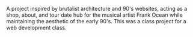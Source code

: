 A project inspired by brutalist architecture and 90's websites, acting as a shop, about, and tour date hub for the musical artist Frank Ocean while maintaining the aesthetic of the early 90's. This was a class project for a web development class.
